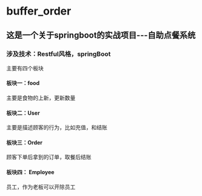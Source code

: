 # buffer_order
## 这是一个关于springboot的实战项目---自助点餐系统

### 涉及技术：Restful风格，springBoot


主要有四个板块
#### 板块一：food
主要是食物的上新，更新数量
#### 板块二：User
主要是描述顾客的行为，比如充值，和结账

#### 板块三：Order
顾客下单后拿到的订单，取餐后结账

#### 板块四： Employee
员工，作为老板可以开除员工
